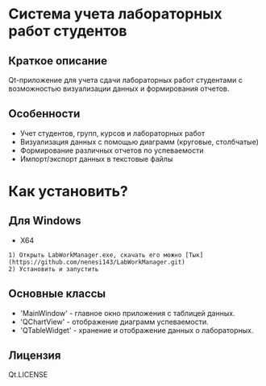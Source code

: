 # Система учета лабораторных работ студентов

## Краткое описание  
Qt-приложение для учета сдачи лабораторных работ студентами с возможностью визуализации данных и формирования отчетов.

## Особенности
- Учет студентов, групп, курсов и лабораторных работ
- Визуализация данных с помощью диаграмм (круговые, столбчатые)
- Формирование различных отчетов по успеваемости
- Импорт/экспорт данных в текстовые файлы

# Как установить?
  ## Для Windows
  - X64
  ```
  1) Открыть LabWorkManager.exe, скачать его можно [Тык] (https://github.com/nenesi143/LabWorkManager.git)
  2) Установить и запустить
  ```

## Основные классы
- 'MainWindow' - главное окно приложения с таблицей данных.
- 'QChartView' - отображение диаграмм успеваемости.
- 'QTableWidget' - хранение и отображение данных о лабораторных.

## Лицензия
Qt.LICENSE
